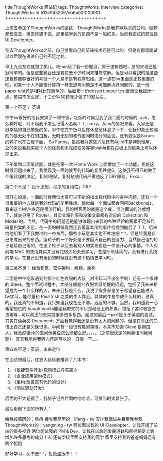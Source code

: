 title:ThoughtWorks 面试记
tags: ThoughtWorks, Interview
categories: ThoughtWorks
id:513c9452067eb6a00f000001
++++++++++++++++++++++++++++++++++++

上周五参加了ThoughtWorks的面试，ThoughtWorks是我梦寐以求的公司。做梦都想进去，排去待遇不说，那里能学到的东西不是一般的多。当然我面试的职位是 UI Developter。

在去ThoughtWorks之前，自己觉得自己的前端技术还是可以的。但是在那里面试过以后现在讲讲自己的不足之处。

早上九点左右就到了那儿，杨mm给了我一份题目，属于逻辑题吧，总的来说还是挺简单的。但是这些题目还是要花去不少时间来推导求解。但是可以看到的是这些逻辑题能够很好的考验一个人是不是有程序思维。这一点在tw里面是比较重要的吧，如果一个人不能像计算机一样去思考问题是不可能解决好问题的。这一份paper test还是相对比较简单的，后面那一份dessert paper test反而让我拙计一点，英语不怎么好，十二分钟50题我才做了10题左右...

  第一个不足： 英语

中午tw很好的给我安排了一顿午饭，吃饭的时候见到了我二面的时候的...um，怎么称呼呢，对不起我不怎么记得人名啊 T T, sorry。从tw的情况来看，大家还是挺幸福的自己带饭的多。中午吃完午饭以后在休息室休息了一下，让我印象比较深刻的是无处不在的白板，无时无刻的和外国同时进行的会议。还有貌似是Scrum的鸭子也在白板下面， So Funny。虽然我对这些方法还有Agile不是特别理解，总的来说看起来每个人的任务和未完成任务等等blabla都在白板上的纸条上可以体现出来。

下午拿到二面笔试题，就是在第一次 Home Work 上面增加了一个功能。但是这时候问题出来了，我发现我一面时候写的代码的复用性是0。这使我不得已的做了个很错误的决定，复制/粘贴。复制粘贴代码严重违反了DRY原则。Fxxx...

  第二个不足： 设计思想，程序的复用性，DRY

很开心的是，一面的时候两位大哥可以不断的指出我代码中的各种问题。还有一个很重要的地方就是我的代码的复用性烂。貌似每一个面试都会问问Backbonejs，看来这个MV*库还是很流行的。我的博客用的就是这个库，当时面试的时候懵了，就说只用了 Router，其实文章列表和没骗文章都有对应的 Collection 和 Model 的。当然，代码中的问题还是能够体现出来我的各种经验的积累不足和代码量积累的不足。在一面的时候竟然连我最喜欢用的事件给抛到脑后了 T T。后来给他们看了下我做过的一些东西，那些小玩意其实也不咋地吧 ^ ^，但是毕竟是自己思考出来的东西。造轮子的一个好处是不要磨灭自己的创造力，当然自己造的轮子是给自己用的，在造了轮子以后去看别人的实现也是一件很开心的事情。个人对前端 MVC 的使用其实并没有花很大功夫去学习。总是断断续续的，没有进行系统的学习。在自己没有用到的时候就没有这个热情去学习吧。

  第三点不足： 经验积累，软件架构，解耦，重构

二面是中午吃饭遇到的那个红色衣服的大叔（对不起叫不出名字啊）还有一个很帅的 Steve，整个面试过程中，大部分都是红衣服大叔给提的问题，包括了我未来希望成为一个什么样的人，未来目标是什么。我说了很多都是关于希望自己能进入tw学习，能尽量和 Paul Irish 之类的牛人靠近。具体的牛是牛成什么样的，说真的，我还真的不知道，我只知道我现在还不够。远远的不够。当然，我知道我一心希望想进的thoughtworks能给我带来的不只是经验上的积累。包括了各种敏捷方法等等...可以真正的去实践很多很多东西。面试的最后一part是关于英语的面试，其实在读英文 Documents 方面我觉得我还是没有太大的问题的。但是在真正的口语上自己还是欠缺很多。中间有一段很有趣的事情，本来不知道 Steve 是英国人，我竟然很sb的去问他英语怎么能那么好。。。。。（之前很快速的用英语问我问题）。其实我觉得我听力还是可以的，自嗨一下。。。

  第四点不足：英语，未来定位

在面试的最后，红衣大叔给我推荐了几本书：

1. 《敏捷软件开发(原则模式与实践)》
2. 《企业应用架构模式》
3. 《重构:改善既有代码的设计》
4. 《测试驱动开发》

后面的不大记得了，我脑子记性烂啊哈哈哈哈，可惜当时太紧张了。

最后谢谢下面的所有人：

给我投简历的：串串
接收我简历的：lifang - tw
安排我面试并且带我参观ThoughtWorks的：yangming - tw
两位面试我的 UI-Developter，让我开阔了前端的很多视野
两位面试我的 PM & Dev，让我在以后的发展道路和目标制定上会增加许多思考的成分上去
还有学校里面支持我的同学
家里支持我的爸爸妈妈还有两个姐姐

好好学习，买书去^ ^，拒绝盗版书！！

















